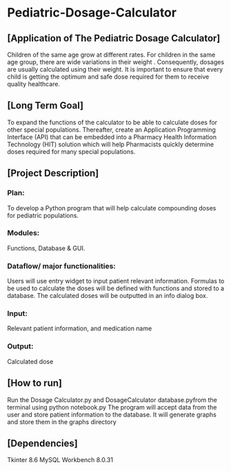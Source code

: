 # Pediatric-Dosage-Calculator

## [Application of The Pediatric Dosage Calculator]


Children of the same age grow at different rates. For children in the same age group, there are wide variations in their weight . Consequently, dosages are usually calculated using their weight. It is important to ensure that every child is getting the optimum and safe dose required for them to receive quality healthcare.

## [Long Term Goal]


To expand the functions of the calculator to be able to calculate doses for other special populations. Thereafter, create an Application Programming Interface (API) that can be embedded into a Pharmacy Health Information Technology (HIT) solution which will help Pharmacists quickly  determine doses required for many special populations.

## [Project Description]


### Plan: 
To develop a Python program that will help calculate compounding doses for pediatric populations.

### Modules: 
Functions, Database & GUI.

### Dataflow/ major functionalities:
Users will use entry widget to input patient relevant information.
Formulas to be used to calculate the doses will be defined with functions and stored to a database.
The calculated doses will be outputted in an info dialog box.

### Input: 
Relevant patient information, and medication name

### Output: 
Calculated dose

## [How to run]
Run the Dosage Calculator.py and DosageCalculator database.pyfrom the terminal using python notebook.py
The program will accept data from the user and store patient information to the database.
It will generate graphs and store them in the graphs directory

## [Dependencies]
Tkinter 8.6
MySQL Workbench 8.0.31
